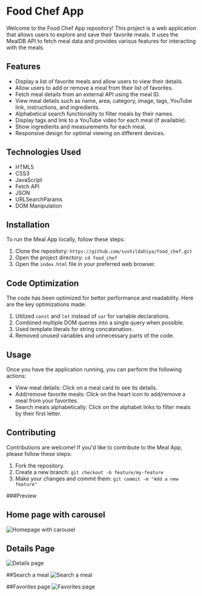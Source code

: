 # Food Chef App

Welcome to the Food Chef App repository! This project is a web application that allows users to explore and save their favorite meals. It uses the MealDB API to fetch meal data and provides various features for interacting with the meals.

## Features
- Display a list of favorite meals and allow users to view their details.
- Allow users to add or remove a meal from their list of favorites.
- Fetch meal details from an external API using the meal ID.
- View meal details such as name, area, category, image, tags, YouTube link, instructions, and ingredients.
- Alphabetical search functionality to filter meals by their names.
- Display tags and link to a YouTube video for each meal (if available).
- Show ingredients and measurements for each meal.
- Responsive design for optimal viewing on different devices.

## Technologies Used

- HTML5
- CSS3
- JavaScript
- Fetch API
- JSON
- URLSearchParams
- DOM Manipulation
## Installation

To run the Meal App locally, follow these steps:

1. Clone the repository: `https://github.com/sushildahiya/food_chef.git`
2. Open the project directory: `cd food_chef`
3. Open the `index.html` file in your preferred web browser.

## Code Optimization

The code has been optimized for better performance and readability. Here are the key optimizations made:

1. Utilized `const` and `let` instead of `var` for variable declarations.
2. Combined multiple DOM queries into a single query when possible.
3. Used template literals for string concatenation.
4. Removed unused variables and unnecessary parts of the code.

## Usage

Once you have the application running, you can perform the following actions:
- View meal details: Click on a meal card to see its details.
- Add/remove favorite meals: Click on the heart icon to add/remove a meal from your favorites.
- Search meals alphabetically: Click on the alphabet links to filter meals by their first letter.

## Contributing

Contributions are welcome! If you'd like to contribute to the Meal App, please follow these steps:

1. Fork the repository.
2. Create a new branch: `git checkout -b feature/my-feature`
3. Make your changes and commit them: `git commit -m "Add a new feature"`

###Preview
## Home page with carousel
![Homepage with carousel](https://github.com/sushildahiya/food_chef/assets/97718833/74a0423c-18ec-4422-8b59-58d88b530843)

## Details Page
![Details page](https://github.com/sushildahiya/food_chef/assets/97718833/286e2cda-e3d3-4270-a5c4-c620c79ce908)

##Search a meal
![Search a meal](https://github.com/sushildahiya/food_chef/assets/97718833/7bc93510-060f-473f-a693-3ea88fce341a)

##Favorites page
![Favorites page](https://github.com/sushildahiya/food_chef/assets/97718833/d31d1301-8df2-41d0-b33e-ad10734c9aca)



